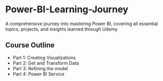 # Power-BI-Learning-Journey
A comprehensive journey into mastering Power BI, covering all essential topics, projects, and insights learned through Udemy.

## Course Outline
- Part 1: Creating Visualizations
- Part 2: Get and Transform Data
- Part 3: Refining the model
- Part 4: Power BI Service
